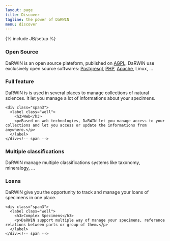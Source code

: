 ```yaml
---
layout: page
title: Discover
tagline: the power of DaRWIN
menu: discover
---
```

{% include JB/setup %}

<div id="discoveries">
  <div class="row">
    <div class="span3">
      <label class="well">
        <h3>Open Source</h3>
        <p>DaRWIN is an open source plateform, published on <a href="http://en.wikipedia.org/wiki/Affero_General_Public_License">AGPL</a>. DaRWIN use exclusively open source softwares: <a href="http://postgresl.org">Postgresql</a>,
 <a href="http://php.org">PHP</a>, <a href="http://httpd.apache.org">Apache</a>, Linux, ... </p>
      </label>
    </div><!-- span -->
    <div class="span3">
      <label class="well">
        <h3>Full feature</h3>
        <p>DaRWIN is is used in several places to manage collections of natural sciences. It let you manage a lot of informations about your specimens.</p>
      </label>
    </div><!-- span -->

    <div class="span3">
      <label class="well">
        <h3>Web</h3>
        <p>Based on web technologies, DaRWIN let you manage access to your collections and let you access or update the informations from anywhere.</p>
      </label>
    </div><!-- span -->
  </div><!-- row -->


  <div class="row">
    <div class="span3">
      <label class="well">
        <h3>Multiple classifications</h3>
        <p>DaRWIN manage multiple classifications systems like taxonomy, mineralogy, ...</p>
      </label>
    </div><!-- span -->
    <div class="span3">
      <label class="well">
        <h3>Loans</h3>
        <p>DaRWIN give you the opportunity to track and manage your loans of specimens in one place.</p>
      </label>
    </div><!-- span -->

    <div class="span3">
      <label class="well">
        <h3>Complex Specimens</h3>
        <p>DaRWIN support multiple way of manage your specimens, reference relations between parts or group of them.</p>
      </label>
    </div><!-- span -->
  </div><!-- row -->
</div>
